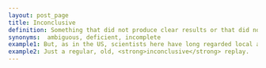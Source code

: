 ```yaml
---
layout: post_page
title: Inconclusive
definition: Something that did not produce clear results or that did not resolve a question or dispute.
synonyms:  ambiguous, deficient, incomplete
example1: But, as in the US, scientists here have long regarded local and overseas trials as <strong>inconclusive</strong> and economically dubious.
example2: Just a regular, old, <strong>inconclusive</strong> replay.
---
```

